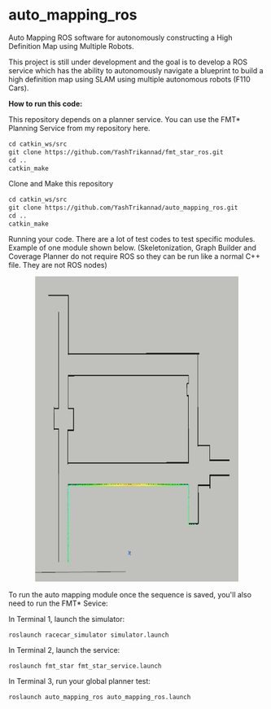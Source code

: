 # auto_mapping_ros
Auto Mapping ROS software for autonomously constructing a High Definition Map using Multiple Robots.

This project is still under development and the goal is to develop a ROS service which has the ability to autonomously navigate a blueprint to build a high definition map using SLAM using multiple autonomous robots (F110 Cars).

**How to run this code:**


This repository depends on a planner service. You can use the FMT* Planning Service from my repository here.
```
cd catkin_ws/src
git clone https://github.com/YashTrikannad/fmt_star_ros.git
cd ..
catkin_make

```
Clone and Make this repository
```
cd catkin_ws/src
git clone https://github.com/YashTrikannad/auto_mapping_ros.git
cd ..
catkin_make
```

Running your code. There are a lot of test codes to test specific modules. Example of one module shown below. (Skeletonization, Graph Builder and Coverage Planner do not require ROS so they can be run like a normal C++ file. They are not ROS nodes) 


<p align="center"><img src="media/coverage.gif" width="400" height="600">
</p>


To run the auto mapping module once the sequence is saved, you'll also need to run the FMT* Sevice:

In Terminal 1, launch the simulator:
```
roslaunch racecar_simulator simulator.launch
```
In Terminal 2, launch the service:
```
roslaunch fmt_star fmt_star_service.launch 
```
In Terminal 3, run your global planner test:
```
roslaunch auto_mapping_ros auto_mapping_ros.launch
```
